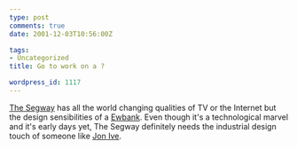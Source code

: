 ```yaml
---
type: post
comments: true
date: 2001-12-03T10:56:00Z

tags:
- Uncategorized
title: Go to work on a ?

wordpress_id: 1117
---
```


[The Segway](http://www.time.com/time/2001/segway/index.html) has all the world changing qualities of TV or the Internet but the design sensibilities of a [Ewbank](http://www.ewbank.co.uk/latest_news.htm ). Even though it's a technological marvel and it's early days yet, The Segway definitely needs the industrial design touch of someone like [Jon Ive](http://www.time.com/time/digital/cyberelite/44.html). 
